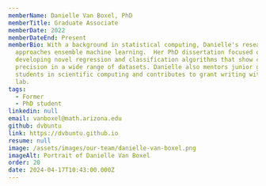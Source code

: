 ```yaml
---
memberName: Danielle Van Boxel, PhD
memberTitle: Graduate Associate
memberDate: 2022
memberDateEnd: Present
memberBio: With a background in statistical computing, Danielle's research
  approaches ensemble machine learning.  Her PhD dissertation focused on
  developing novel regression and classification algorithms that show consistent
  precision in a wide range of datasets. Danielle also mentors junior graduate
  students in scientific computing and contributes to grant writing within the
  lab. 
tags:
  - Former
  - PhD student
linkedin: null
email: vanboxel@math.arizona.edu
github: dvbuntu
link: https://dvbuntu.github.io
resume: null
image: /assets/images/our-team/danielle-van-boxel.png
imageAlt: Portrait of Danielle Van Boxel
order: 20
date: 2024-04-17T10:43:00.000Z
---
```

